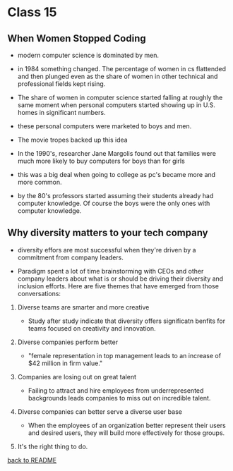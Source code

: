 # Class 15

## When Women Stopped Coding

- modern computer science is dominated by men.

- in 1984 something changed. The percentage of women in cs flattended and then plunged even as the share of women in other technical and professional fields kept rising.

- The share of women in computer science started falling at roughly the same moment when personal computers started showing up in U.S. homes in significant numbers.

- these personal computers were marketed to boys and men.

- The movie tropes backed up this idea

- In the 1990's, researcher Jane Margolis found out that families were much more likely to buy computers for boys than for girls

- this was a big deal when going to college as pc's became more and more common.

- by the 80's professors started assuming their students already had computer knowledge. Of course the boys were the only ones with computer knowledge.

## Why diversity matters to your tech company

- diversity effors are most successful when they're driven by a commitment from company leaders.

- Paradigm spent a lot of time brainstorming with CEOs and other company leaders about what is or should be driving their diversity and inclusion efforts. Here are five themes that have emerged from those conversations:

1. Diverse teams are smarter and more creative

    - Study after study indicate that diversity offers significatn benfits for teams focused on creativity and innovation.

1. Diverse companies perform better

    - "female representation in top management leads to an increase of $42 million in firm value."

1. Companies are losing out on great talent

    - Failing to attract and hire employees from underrepresented backgrounds leads companies to miss out on incredible talent.

1. Diverse companies can better serve a diverse user base

    - When the employees of an organization better represent their users and desired users, they will build more effectively for those groups.

1. It's the right thing to do.

[back to README](README.md)
